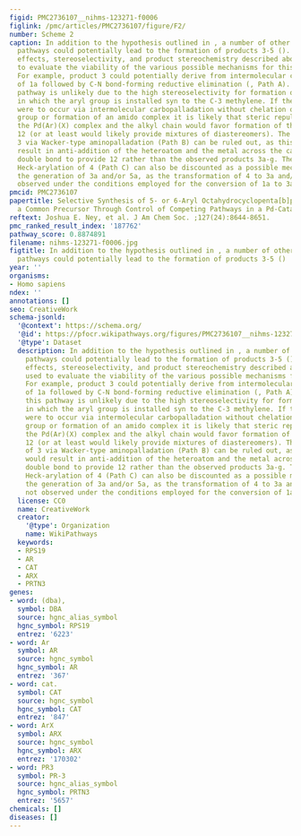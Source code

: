 ```yaml
---
figid: PMC2736107__nihms-123271-f0006
figlink: /pmc/articles/PMC2736107/figure/F2/
number: Scheme 2
caption: In addition to the hypothesis outlined in , a number of other mechanistic
  pathways could potentially lead to the formation of products 3-5 (). The ligand
  effects, stereoselectivity, and product stereochemistry described above can be used
  to evaluate the viability of the various possible mechanisms for this transformation.
  For example, product 3 could potentially derive from intermolecular carbopalladation
  of 1a followed by C-N bond-forming reductive elimination (, Path A). However, this
  pathway is unlikely due to the high stereoselectivity for formation of products
  in which the aryl group is installed syn to the C-3 methylene. If the reactions
  were to occur via intermolecular carbopalladation without chelation of the amino
  group or formation of an amido complex it is likely that steric repulsion between
  the Pd(Ar)(X) complex and the alkyl chain would favor formation of the anti-diastereomer
  12 (or at least would likely provide mixtures of diastereomers). The formation of
  3 via Wacker-type aminopalladation (Path B) can be ruled out, as this pathway would
  result in anti-addition of the heteroatom and the metal across the carbon-carbon
  double bond to provide 12 rather than the observed products 3a-g. The reductive
  Heck-arylation of 4 (Path C) can also be discounted as a possible mechanism for
  the generation of 3a and/or 5a, as the transformation of 4 to 3a and/or 5a is not
  observed under the conditions employed for the conversion of 1a to 3a or 5a.
pmcid: PMC2736107
papertitle: Selective Synthesis of 5- or 6-Aryl Octahydrocyclopenta[b]pyrroles from
  a Common Precursor Through Control of Competing Pathways in a Pd-Catalyzed Reaction.
reftext: Joshua E. Ney, et al. J Am Chem Soc. ;127(24):8644-8651.
pmc_ranked_result_index: '187762'
pathway_score: 0.8874891
filename: nihms-123271-f0006.jpg
figtitle: In addition to the hypothesis outlined in , a number of other mechanistic
  pathways could potentially lead to the formation of products 3-5 ()
year: ''
organisms:
- Homo sapiens
ndex: ''
annotations: []
seo: CreativeWork
schema-jsonld:
  '@context': https://schema.org/
  '@id': https://pfocr.wikipathways.org/figures/PMC2736107__nihms-123271-f0006.html
  '@type': Dataset
  description: In addition to the hypothesis outlined in , a number of other mechanistic
    pathways could potentially lead to the formation of products 3-5 (). The ligand
    effects, stereoselectivity, and product stereochemistry described above can be
    used to evaluate the viability of the various possible mechanisms for this transformation.
    For example, product 3 could potentially derive from intermolecular carbopalladation
    of 1a followed by C-N bond-forming reductive elimination (, Path A). However,
    this pathway is unlikely due to the high stereoselectivity for formation of products
    in which the aryl group is installed syn to the C-3 methylene. If the reactions
    were to occur via intermolecular carbopalladation without chelation of the amino
    group or formation of an amido complex it is likely that steric repulsion between
    the Pd(Ar)(X) complex and the alkyl chain would favor formation of the anti-diastereomer
    12 (or at least would likely provide mixtures of diastereomers). The formation
    of 3 via Wacker-type aminopalladation (Path B) can be ruled out, as this pathway
    would result in anti-addition of the heteroatom and the metal across the carbon-carbon
    double bond to provide 12 rather than the observed products 3a-g. The reductive
    Heck-arylation of 4 (Path C) can also be discounted as a possible mechanism for
    the generation of 3a and/or 5a, as the transformation of 4 to 3a and/or 5a is
    not observed under the conditions employed for the conversion of 1a to 3a or 5a.
  license: CC0
  name: CreativeWork
  creator:
    '@type': Organization
    name: WikiPathways
  keywords:
  - RPS19
  - AR
  - CAT
  - ARX
  - PRTN3
genes:
- word: (dba),
  symbol: DBA
  source: hgnc_alias_symbol
  hgnc_symbol: RPS19
  entrez: '6223'
- word: Ar
  symbol: AR
  source: hgnc_symbol
  hgnc_symbol: AR
  entrez: '367'
- word: cat.
  symbol: CAT
  source: hgnc_symbol
  hgnc_symbol: CAT
  entrez: '847'
- word: ArX
  symbol: ARX
  source: hgnc_symbol
  hgnc_symbol: ARX
  entrez: '170302'
- word: PR3
  symbol: PR-3
  source: hgnc_alias_symbol
  hgnc_symbol: PRTN3
  entrez: '5657'
chemicals: []
diseases: []
---
```

